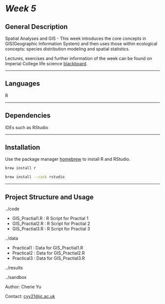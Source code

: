 # *Week 5*


## General Description

Spatial Analyses and GIS  - This week introduces the core concepts in GIS(Geographic Information System) and then uses those within ecological concepts: species distribution modeling and spatial statistics.

Lectures, exercises and further information of the week can be found on Imperial College life science
[blackboard](https://bb.imperial.ac.uk/webapps/blackboard/content/listContent.jsp?course_id=_27221_1&content_id=_2160112_1&mode=view).

***
## Languages
R 

***
## Dependencies
IDEs such as RStudio 

***
## Installation

Use the package manager [homebrew](https://brew.sh/) to install R and RStudio.

```bash
brew install r
```

```bash
brew install --cask rstudio
```

***
## Project Structure and Usage

../code

   - GIS_Practial1.R : R Script for Practial 1 
   - GIS_Practial2.R : R Script for Practial 2
   - GIS_Practial3.R : R Script for Practial 3

../data

   - Practical1 : Data for GIS_Practial1.R
   - Practical2 : Data for GIS_Practial2.R
   - Practical3 : Data for GIS_Practial3.R

../results


../sandbox


Author: Cherie Yu

Contact: cyy21@ic.ac.uk